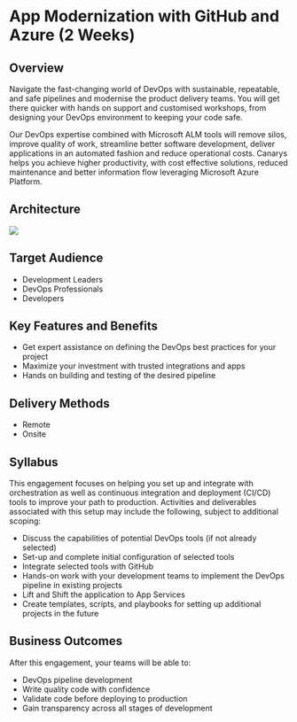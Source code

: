 # App Modernization with GitHub and Azure (2 Weeks)

## Overview

Navigate the fast-changing world of DevOps with sustainable, repeatable, and safe pipelines and modernise the product delivery teams. You will get there quicker with hands on support and customised workshops, from designing your DevOps environment to keeping your code safe.

Our DevOps expertise combined with Microsoft ALM tools will remove silos, improve quality of work, streamline better software development, deliver applications in an automated fashion and reduce operational costs. Canarys helps you achieve higher productivity, with cost effective solutions, reduced maintenance and better information flow leveraging Microsoft Azure Platform.    

## Architecture

![](media/devsecops-in-github-data-flow.png)

## Target Audience

- Development Leaders
- DevOps Professionals
- Developers

## Key Features and Benefits

- Get expert assistance on defining the DevOps best practices for your project
- Maximize your investment with trusted integrations and apps
- Hands on building and testing of the desired pipeline

## Delivery Methods

- Remote
- Onsite

## Syllabus

This engagement focuses on helping you set up and integrate with orchestration as well as continuous integration and deployment (CI/CD) tools to improve your path to production. Activities and deliverables associated with this setup may include the following, subject to additional scoping:

- Discuss the capabilities of potential DevOps tools (if not already selected)
- Set-up and complete initial configuration of selected tools
- Integrate selected tools with GitHub
- Hands-on work with your development teams to implement the DevOps pipeline in existing projects
- Lift and Shift the application to App Services
- Create templates, scripts, and playbooks for setting up additional projects in the future

## Business Outcomes

After this engagement, your teams will be able to:

- DevOps pipeline development
- Write quality code with confidence
- Validate code before deploying to production
- Gain transparency across all stages of development